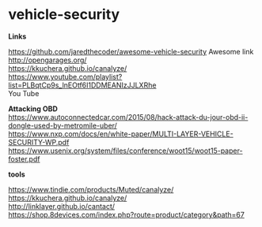 # vehicle-security

<b> Links </b>

https://github.com/jaredthecoder/awesome-vehicle-security  Awesome link <br>
http://opengarages.org/ <br>
https://kkuchera.github.io/canalyze/ <br>
https://www.youtube.com/playlist?list=PLBqtCp9s_lnEOtf6I1DDMEANIzJJLXRhe <br> You Tube 



<b> Attacking OBD </b> <br>
https://www.autoconnectedcar.com/2015/08/hack-attack-du-jour-obd-ii-dongle-used-by-metromile-uber/ <br>
https://www.nxp.com/docs/en/white-paper/MULTI-LAYER-VEHICLE-SECURITY-WP.pdf <br>
https://www.usenix.org/system/files/conference/woot15/woot15-paper-foster.pdf <br>

<b>  tools </b> 

https://www.tindie.com/products/Muted/canalyze/ <br>
https://kkuchera.github.io/canalyze/ <br>
http://linklayer.github.io/cantact/ <br>
https://shop.8devices.com/index.php?route=product/category&path=67 <br>
